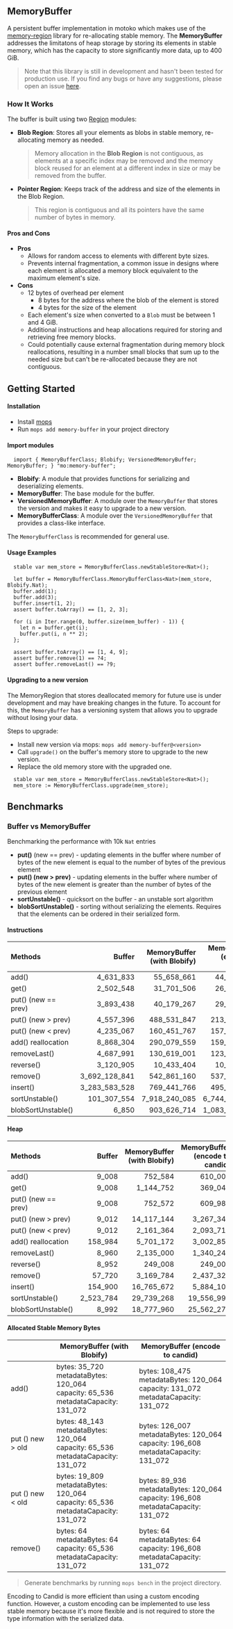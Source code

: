 ## MemoryBuffer
A persistent buffer implementation in motoko which makes use of the [memory-region](https://github.com/NatLabs/memory-region) library for re-allocating stable memory. The **MemoryBuffer** addresses the limitatons of heap storage by storing its elements in stable memory, which has the capacity to store significantly more data, up to 400 GiB.

> Note that this library is still in development and hasn't been tested for production use. If you find any bugs or have any suggestions, please open an issue [here](https://github.com/NatLabs/memory-buffer/issues).

### How It Works
The buffer is built using two [Region](https://internetcomputer.org/docs/current/motoko/main/base/Region/) modules:

- **Blob Region**: Stores all your elements as blobs in stable memory, re-allocating memory as needed. 
    > Memory allocation in the **Blob Region** is not contiguous, as elements at a specific index may be removed and the memory block reused for an element at a different index in size or may be removed from the buffer.
- **Pointer Region**: Keeps track of the address and size of the elements in the Blob Region. 
    > This region is contiguous and all its pointers have the same number of bytes in memory.

#### Pros and Cons
- **Pros**
  - Allows for random access to elements with different byte sizes.
  - Prevents internal fragmentation, a common issue in designs where each element is allocated a memory block equivalent to the maximum element's size.
- **Cons**
  - 12 bytes of overhead per element
    - 8 bytes for the address where the blob of the element is stored
    - 4 bytes for the size of the element
  - Each element's size when converted to a `Blob` must be between 1 and 4 GiB.
  - Additional instructions and heap allocations required for storing and retrieving free memory blocks.
  - Could potentially cause external fragmentation during memory block reallocations, resulting in a number small blocks that sum up to the needed size but can't be re-allocated because they are not contiguous.

## Getting Started
#### Installation
- Install [mops](https://docs.mops.one/quick-start)
- Run `mops add memory-buffer` in your project directory
  
#### Import modules

```motoko
  import { MemoryBufferClass; Blobify; VersionedMemoryBuffer; MemoryBuffer; } "mo:memory-buffer";
```
- **Blobify**: A module that provides functions for serializing and deserializing elements.
- **MemoryBuffer**: The base module for the buffer.
- **VersionedMemoryBuffer**: A module over the `MemoryBuffer` that stores the version and makes it easy to upgrade to a new version.
- **MemoryBufferClass**: A module over the `VersionedMemoryBuffer` that provides a class-like interface.

The `MemoryBufferClass` is recommended for general use.

#### Usage Examples
```motoko
  stable var mem_store = MemoryBufferClass.newStableStore<Nat>();

  let buffer = MemoryBufferClass.MemoryBufferClass<Nat>(mem_store, Blobify.Nat);
  buffer.add(1);
  buffer.add(3);
  buffer.insert(1, 2);
  assert buffer.toArray() == [1, 2, 3];

  for (i in Iter.range(0, buffer.size(mem_buffer) - 1)) {
    let n = buffer.get(i);
    buffer.put(i, n ** 2);
  };

  assert buffer.toArray() == [1, 4, 9];
  assert buffer.remove(1) == ?4;
  assert buffer.removeLast() == ?9;
```

#### Upgrading to a new version
The MemoryRegion that stores deallocated memory for future use is under development and may have breaking changes in the future. 
To account for this, the `MemoryBuffer` has a versioning system that allows you to upgrade without losing your data.

Steps to upgrade:
- Install new version via mops: `mops add memory-buffer@<version>`
- Call `upgrade()` on the buffer's memory store to upgrade to the new version.
- Replace the old memory store with the upgraded one.

```motoko
  stable var mem_store = MemoryBufferClass.newStableStore<Nat>();
  mem_store := MemoryBufferClass.upgrade(mem_store);
```

## Benchmarks
### Buffer vs MemoryBuffer
Benchmarking the performance with 10k `Nat` entries

- **put()** (new == prev) - updating elements in the buffer where number of bytes of the new element is equal to the number of bytes of the previous element
- **put() (new > prev)** - updating elements in the buffer where number of bytes of the new element is greater than the number of bytes of the previous element
- **sortUnstable()** - quicksort on the buffer - an unstable sort algorithm
- **blobSortUnstable()** - sorting without serializing the elements. Requires that the elements can be ordered in their serialized form.

#### Instructions

| Methods             |        Buffer | MemoryBuffer (with Blobify) | MemoryBuffer (encode to candid) |
| :-----------------  | ------------: | --------------------------: | ------------------------------: |
| add()               |     4_631_833 |                  55_658_661 |                      44_562_899 |
| get()               |     2_502_548 |                  31_701_506 |                      26_405_254 |
| put() (new == prev) |     3_893_438 |                  40_179_267 |                      29_082_693 |
| put() (new > prev)  |     4_557_396 |                 488_531_847 |                     213_209_278 |
| put() (new < prev)  |     4_235_067 |                 160_451_767 |                     157_396_508 |
| add() reallocation  |     8_868_304 |                 290_079_559 |                     159_519_128 |
| removeLast()        |     4_687_991 |                 130_619_001 |                     123_008_684 |
| reverse()           |     3_120_905 |                  10_433_404 |                      10_428_189 |
| remove()            | 3_692_128_841 |                 542_861_160 |                     537_722_525 |
| insert()            | 3_283_583_528 |                 769_441_766 |                     495_334_102 |
| sortUnstable()      |   101_307_554 |               7_918_240_085 |                   6_744_921_414 |
| blobSortUnstable()  |         6_850 |                 903_626_714 |                   1_083_497_533 |

#### Heap

| Methods             |    Buffer | MemoryBuffer (with Blobify) | MemoryBuffer (encode to candid) |
| :------------------ | --------: | --------------------------: | ------------------------------: |
| add()               |     9_008 |                     752_584 |                         610_008 |
| get()               |     9_008 |                   1_144_752 |                         369_040 |
| put() (new == prev) |     9_008 |                     752_572 |                         609_980 |
| put() (new > prev)  |     9_012 |                  14_117_144 |                       3_267_348 |
| put() (new < prev)  |     9_012 |                   2_161_364 |                       2_093_712 |
| add() reallocation  |   158_984 |                   5_701_172 |                       3_002_856 |
| removeLast()        |     8_960 |                   2_135_000 |                       1_340_248 |
| reverse()           |     8_952 |                     249_008 |                         249_008 |
| remove()            |    57_720 |                   3_169_784 |                       2_437_324 |
| insert()            |   154_900 |                  16_765_672 |                       5_884_108 |
| sortUnstable()      | 2_523_784 |                  29_739_268 |                      19_556_996 |
| blobSortUnstable()  |     8_992 |                  18_777_960 |                      25_562_276 |


#### Allocated Stable Memory Bytes

|                  | MemoryBuffer (with Blobify)                                                                                                                           | MemoryBuffer (encode to candid)                                                                                                                        |
| ---------------- | ----------------------------------------------------------------------------------------------------------------------------------------------------- | ------------------------------------------------------------------------------------------------------------------------------------------------------ |
| add()            | bytes:                         35_720<br>metadataBytes:       120_064<br>capacity:                    65_536<br>metadataCapacity:  131_072            | bytes:                         108_475<br>metadataBytes:        120_064<br>capacity:                    131_072<br>metadataCapacity:   131_072         |
| put () new > old | bytes:                         48_143<br>metadataBytes:       120_064<br>capacity:                    65_536<br>metadataCapacity:  131_072            | bytes:                         126_007<br>metadataBytes:        120_064<br>capacity:                   196_608<br>metadataCapacity:   131_072          |
| put () new < old | bytes:                         19_809<br>metadataBytes:       120_064<br>capacity:                    65_536<br>metadataCapacity:  131_072            | bytes:                          89_936<br>metadataBytes:        120_064<br>capacity:                   196_608<br>metadataCapacity:   131_072          |
| remove()         | bytes:                                  64<br>metadataBytes:                 64<br>capacity:                    65_536<br>metadataCapacity:   131_072 | bytes:                                  64<br>metadataBytes:                  64<br>capacity:                   196_608<br>metadataCapacity:   131_072 |
> Generate benchmarks by running `mops bench` in the project directory.

Encoding to Candid is more efficient than using a custom encoding function.
However, a custom encoding can be implemented to use less stable memory because it's more flexible and is not required to store the type information with the serialized data.


